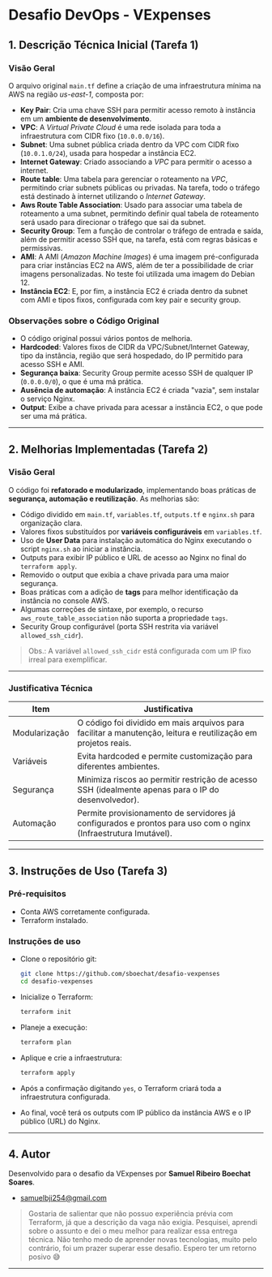 # Desafio DevOps - VExpenses

## 1. Descrição Técnica Inicial (Tarefa 1)

### Visão Geral
O arquivo original `main.tf` define a criação de uma infraestrutura mínima na AWS na região *us-east-1*, composta por:

- **Key Pair**: Cria uma chave SSH para permitir acesso remoto à instância em um **ambiente de desenvolvimento**.
- **VPC**: A *Virtual Private Cloud* é uma rede isolada para toda a infraestrutura com CIDR fixo (`10.0.0.0/16`).
- **Subnet**: Uma subnet pública criada dentro da VPC com CIDR fixo (`10.0.1.0/24`), usada para hospedar a instância EC2.
- **Internet Gateway**: Criado associando a *VPC* para permitir o acesso a internet.
- **Route table**: Uma tabela para gerenciar o roteamento na *VPC*, permitindo criar subnets públicas ou privadas. Na tarefa, todo o tráfego está destinado à internet utilizando o *Internet Gateway*.
- **Aws Route Table Association**: Usado para associar uma tabela de roteamento a uma subnet, permitindo definir qual tabela de roteamento será usado para direcionar o tráfego que sai da subnet.
- **Security Group**: Tem a função de controlar o tráfego de entrada e saída, além de permitir acesso SSH que, na tarefa, está com regras básicas e permissivas.
- **AMI**: A AMI (*Amazon Machine Images*) é uma imagem pré-configurada para criar instâncias EC2 na AWS, além de ter a possibilidade de criar imagens personalizadas. No teste foi utilizada uma imagem do Debian 12.
- **Instância EC2**: E, por fim, a instância EC2 é criada dentro da subnet com AMI e tipos fixos, configurada com key pair e security group.


### Observações sobre o Código Original
- O código original possui vários pontos de melhoria.
- **Hardcoded**: Valores fixos de CIDR da VPC/Subnet/Internet Gateway, tipo da instância, região que será hospedado, do IP permitido para acesso SSH e AMI.
- **Segurança baixa**: Security Group permite acesso SSH de qualquer IP (`0.0.0.0/0`), o que é uma má prática.
- **Ausência de automação**: A instância EC2 é criada "vazia", sem instalar o serviço Nginx.
- **Output**: Exibe a chave privada para acessar a instância EC2, o que pode ser uma má prática.

---

## 2. Melhorias Implementadas (Tarefa 2)

### Visão Geral
O código foi **refatorado e modularizado**, implementando boas práticas de **segurança, automação e reutilização**. As melhorias são:

- Código dividido em `main.tf`, `variables.tf`, `outputs.tf` e `nginx.sh` para organização clara.
- Valores fixos substituídos por **variáveis configuráveis** em `variables.tf`.
- Uso de **User Data** para instalação automática do Nginx executando o script `nginx.sh` ao iniciar a instância.
- Outputs para exibir IP público e URL de acesso ao Nginx no final do `terraform apply`.
- Removido o output que exibia a chave privada para uma maior segurança.
- Boas práticas com a adição de **tags** para melhor identificação da instância no console AWS.
- Algumas correções de sintaxe, por exemplo, o recurso `aws_route_table_association` não suporta a propriedade `tags`.
- Security Group configurável (porta SSH restrita via variável `allowed_ssh_cidr`). 
> Obs.: A variável `allowed_ssh_cidr` está configurada com um IP fixo irreal para exemplificar.
---

### Justificativa Técnica

| Item                  | Justificativa                                                                                  |
|------------------|-------------------------------------------------------------------------------------------------|
| Modularização   | O código foi dividido em mais arquivos para facilitar a manutenção, leitura e reutilização em projetos reais.|
| Variáveis        | Evita hardcoded e permite customização para diferentes ambientes.                                  |
| Segurança       | Minimiza riscos ao permitir restrição de acesso SSH (idealmente apenas para o IP do desenvolvedor). |
| Automação       | Permite provisionamento de servidores já configurados e prontos para uso com o nginx (Infraestrutura Imutável). |


---

## 3. Instruções de Uso (Tarefa 3)

### Pré-requisitos

- Conta AWS corretamente configurada.
- Terraform instalado.

### Instruções de uso
 - Clone o repositório git: 
 
    ```bash
    git clone https://github.com/sboechat/desafio-vexpenses
    cd desafio-vexpenses
    ```
 - Inicialize o Terraform: 
    ```bash
    terraform init
    ```
 - Planeje a execução:
    ```bash
    terraform plan
    ```
 - Aplique e crie a infraestrutura: 
 
    ```bash
    terraform apply
    ```
 - Após a confirmação digitando `yes`, o Terraform criará toda a infraestrutura configurada.
 - Ao final, você terá os outputs com IP público da instância AWS e o IP público (URL) do Nginx.

---

## 4. Autor

Desenvolvido para o desafio da VExpenses por **Samuel Ribeiro Boechat Soares**.
- samuelbji254@gmail.com
> Gostaria de salientar que não possuo experiência prévia com Terraform, já que a descrição da vaga não exigia. Pesquisei, aprendi sobre o assunto e dei o meu melhor para realizar essa entrega técnica. Não tenho medo de aprender novas tecnologias, muito pelo contrário, foi um prazer superar esse desafio. Espero ter um retorno posivo 😅
---